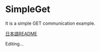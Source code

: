 ﻿SimpleGet
==================================

It is a simple GET communication example.

[日本語README](/Examples/01_SimpleGet/README.jp.md "README.jp.md")

Editing...
